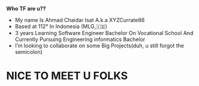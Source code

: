 <b>Who TF are u??</b>
- My name Is Ahmad Chaidar Isat A.k.a XYZCurrate86
- Based at 112° In Indonesia (MLG,🇮🇩)
- 3 years Learning Software Engineer Bachelor On Vocational School
  And Currently Pursuing Engineering informatics Bachelor
- I’m looking to collaborate on some Big Projects(duh, u still forgot the semicolon)

<h1> NICE TO MEET U FOLKS</h1>

<!---
XYZCurrate86/XYZCurrate86 is a ✨ special ✨ repository because its `README.md` (this file) appears on your GitHub profile.
You can click the Preview link to take a look at your changes.
--->

